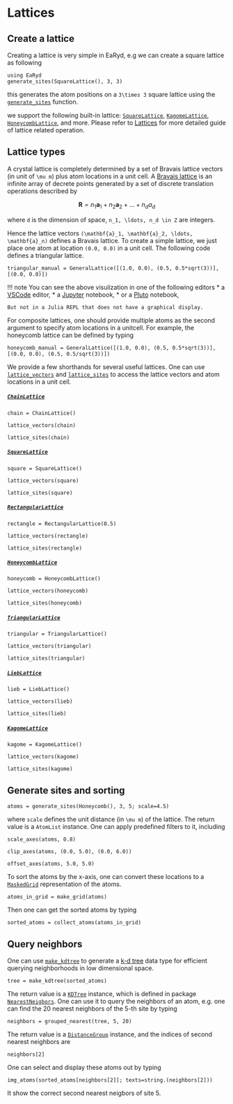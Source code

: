 # Lattices

## Create a lattice

Creating a lattice is very simple in EaRyd, e.g we can create a square lattice as following

```@repl quick-start
using EaRyd
generate_sites(SquareLattice(), 3, 3)
```

this generates the atom positions on a ``3\times 3`` square lattice using the [`generate_sites`](@ref) function.

we support the following built-in lattice: [`SquareLattice`](@ref), [`KagomeLattice`](@ref), [`HoneycombLattice`](@ref), and more. Please refer to [Lattices](@ref) for more detailed guide of lattice related operation.

## Lattice types

A crystal lattice is completely determined by a set of Bravais lattice vectors (in unit of ``\mu m``) plus atom locations in a unit cell.
A [Bravais lattice](https://en.wikipedia.org/wiki/Bravais_lattice) is an infinite array of decrete points generated by a set of discrete translation operations described by
```math
\mathbf{R} = n_1 \mathbf{a}_1 + n_2 \mathbf{a}_2 + \ldots + n_d a_d
```
where ``d`` is the dimension of space, ``n_1, \ldots, n_d \in Z`` are integers.

Hence the lattice vectors ``(\mathbf{a}_1, \mathbf{a}_2, \ldots, \mathbf{a}_n)`` defines a Bravais lattice.
To create a simple lattice, we just place one atom at location `(0.0, 0.0)` in a unit cell. The following code defines a triangular lattice.

```@repl quick-start
triangular_manual = GeneralLattice([(1.0, 0.0), (0.5, 0.5*sqrt(3))], [(0.0, 0.0)])
```

!!! note
    You can see the above visulization in one of the following editors
    * a [VSCode](https://github.com/julia-vscode/julia-vscode) editor,
    * a [Jupyter](https://github.com/JunoLab/Juno.jl) notebook,
    * or a [Pluto](https://github.com/fonsp/Pluto.jl) notebook,
    
    But not in a Julia REPL that does not have a graphical display.
    

For composite lattices, one should provide multiple atoms as the second argument to specify atom locations in a unitcell. For example, the honeycomb lattice can be defined by typing
```@repl quick-start
honeycomb_manual = GeneralLattice([(1.0, 0.0), (0.5, 0.5*sqrt(3))], [(0.0, 0.0), (0.5, 0.5/sqrt(3))])
```

We provide a few shorthands for several useful lattices.
One can use [`lattice_vectors`](@ref) and [`lattice_sites`](@ref) to access the lattice vectors and atom locations in a unit cell.

##### [`ChainLattice`](@ref)
```@repl quick-start
chain = ChainLattice()
```

```@repl quick-start
lattice_vectors(chain)
```

```@repl quick-start
lattice_sites(chain)
```

##### [`SquareLattice`](@ref)
```@repl quick-start
square = SquareLattice()
```

```@repl quick-start
lattice_vectors(square)
```

```@repl quick-start
lattice_sites(square)
```

##### [`RectangularLattice`](@ref)
```@repl quick-start
rectangle = RectangularLattice(0.5)
```

```@repl quick-start
lattice_vectors(rectangle)
```

```@repl quick-start
lattice_sites(rectangle)
```

##### [`HoneycombLattice`](@ref)
```@repl quick-start
honeycomb = HoneycombLattice()
```

```@repl quick-start
lattice_vectors(honeycomb)
```

```@repl quick-start
lattice_sites(honeycomb)
```

##### [`TriangularLattice`](@ref)
```@repl quick-start
triangular = TriangularLattice()
```

```@repl quick-start
lattice_vectors(triangular)
```

```@repl quick-start
lattice_sites(triangular)
```


##### [`LiebLattice`](@ref)
```@repl quick-start
lieb = LiebLattice()
```

```@repl quick-start
lattice_vectors(lieb)
```

```@repl quick-start
lattice_sites(lieb)
```

##### [`KagomeLattice`](ref)
```@repl quick-start
kagome = KagomeLattice()
```

```@repl quick-start
lattice_vectors(kagome)
```

```@repl quick-start
lattice_sites(kagome)
```

## Generate sites and sorting
```@repl quick-start
atoms = generate_sites(Honeycomb(), 3, 5; scale=4.5)
```
where `scale` defines the unit distance (in ``\mu m``) of the lattice.
The return value is a `AtomList` instance.
One can apply predefined filters to it, including

```@repl quick-start
scale_axes(atoms, 0.8)
```

```@repl quick-start
clip_axes(atoms, (0.0, 5.0), (0.0, 6.0))
```

```@repl quick-start
offset_axes(atoms, 5.0, 5.0)
```

To sort the atoms by the x-axis, one can convert these locations to a [`MaskedGrid`](@ref) representation of the atoms.
```@repl quick-start
atoms_in_grid = make_grid(atoms)
```

Then one can get the sorted atoms by typing
```@repl quick-start
sorted_atoms = collect_atoms(atoms_in_grid)
```

## Query neighbors

One can use [`make_kdtree`](@ref) to generate a [k-d tree](https://en.wikipedia.org/wiki/K-d_tree) data type for efficient querying neighborhoods in low dimensional space.
```@repl quick-start
tree = make_kdtree(sorted_atoms)
```

The return value is a [`KDTree`](@ref) instance, which is defined in package [`NearestNeigbors`](https://github.com/KristofferC/NearestNeighbors.jl). One can use it to query the neighbors of an atom, e.g. one can find the 20 nearest neighbors of the 5-th site by typing
```@repl quick-start
neighbors = grouped_nearest(tree, 5, 20)
```

The return value is a [`DistanceGroup`](@ref) instance, and the indices of second nearest neighbors are
```@repl quick-start
neighbors[2]
```

One can select and display these atoms out by typing
```@repl quick-start
img_atoms(sorted_atoms[neighbors[2]]; texts=string.(neighbors[2]))
```

It show the correct second nearest neigbors of site 5.